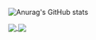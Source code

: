 ![Anurag's GitHub stats](https://github-readme-stats.vercel.app/api?username=JuneWaySue&show_icons=true&theme=radical)

<a href="https://github.com/anuraghazra/github-readme-stats">
  <img align="center" src="https://github-readme-stats.vercel.app/api/pin/?username=JuneWaySue&repo=my_streamlit_app" />
</a>

<a href="https://github.com/anuraghazra/convoychat">
  <img align="center" src="https://github-readme-stats.vercel.app/api/pin/?username=JuneWaySue&repo=python_wechat_robot" />
</a>
